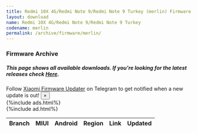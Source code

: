 ```yaml
---
title: Redmi 10X 4G/Redmi Note 9/Redmi Note 9 Turkey (merlin) Firmware Downloads
layout: download
name: Redmi 10X 4G/Redmi Note 9/Redmi Note 9 Turkey
codename: merlin
permalink: /archive/firmware/merlin/
---
```


### Firmware Archive
##### This page shows all available downloads. If you're looking for the latest releases check [Here](/firmware/merlin/).

<div class="alert alert-primary alert-dismissible fade show" role="alert">
    Follow <a href="https://t.me/XiaomiFirmwareUpdater" class="alert-link">Xiaomi Firmware Updater</a> on Telegram to get notified when a new update is out!
    <button type="button" class="close" data-dismiss="alert" aria-label="Close">
        <span aria-hidden="true">&times;</span>
    </button>
</div>
{%include ads.html%}
<div class="table-responsive-md" id="table-wrapper">
{%include ad.html%}
<table id="firmware" class="display dt-responsive nowrap compact table table-striped table-hover table-sm">
    <thead class="thead-dark">
        <tr>
            <th data-ref="branch">Branch</th>
            <th data-ref="miui">MIUI</th>
            <th data-ref="android">Android</th>
            <th data-ref="region">Region</th>
            <th data-ref="link">Link</th>
            <th data-ref="updated">Updated</th>
        </tr>
    </thead>
    <script>loadFirmwareDownloads('merlin', 'full')</script>
</table>
</div>

